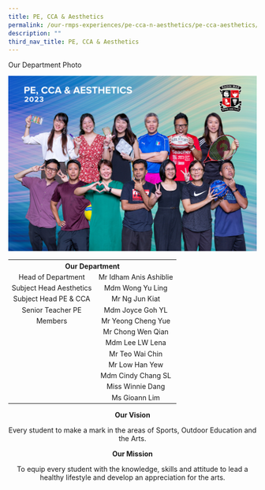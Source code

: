 ```yaml
---
title: PE, CCA & Aesthetics
permalink: /our-rmps-experiences/pe-cca-n-aesthetics/pe-cca-aesthetics/
description: ""
third_nav_title: PE, CCA & Aesthetics
---
```

<p>Our Department Photo</p>
<img src="/images/Dept%202023/pe_cca_aesthetics.jpg">
<table>
<tbody>
<tr>
<th style="text-align: center;" colspan="2">Our&nbsp;Department</th>
</tr>
<tr>
<td style="text-align: center;">Head of Department</td>
<td style="text-align: center;">Mr Idham Anis Ashiblie</td>
</tr>
<tr>
<td style="text-align: center;">Subject Head Aesthetics</td>
<td style="text-align: center;">Mdm Wong Yu Ling</td>
</tr>
<tr>
<td style="text-align: center;">Subject Head PE &amp; CCA</td>
<td style="text-align: center;">Mr Ng Jun Kiat</td>
</tr>
<tr>
<td style="text-align: center;">Senior Teacher PE</td>
<td style="text-align: center;">Mdm Joyce Goh YL</td>
</tr>
<tr>
<td style="text-align: center;">Members</td>
<td style="text-align: center;">Mr Yeong Cheng Yue</td>
</tr>
<tr>
<td style="text-align: center;">&nbsp;</td>
<td style="text-align: center;">Mr Chong Wen Qian</td>
</tr>
<tr>
<td style="text-align: center;">&nbsp;</td>
<td style="text-align: center;">Mdm Lee LW Lena</td>
</tr>
<tr>
<td style="text-align: center;">&nbsp;</td>
<td style="text-align: center;">Mr Teo Wai Chin</td>
</tr>
<tr>
<td style="text-align: center;">&nbsp;</td>
<td style="text-align: center;">Mr Low Han Yew</td>
</tr>
<tr>
<td style="text-align: center;">&nbsp;</td>
<td style="text-align: center;">Mdm Cindy Chang SL</td>
</tr>
<tr>
<td style="text-align: center;">&nbsp;</td>
<td style="text-align: center;">Miss Winnie Dang</td>
</tr>
<tr>
<td style="text-align: center;">&nbsp;</td>
<td style="text-align: center;">Ms Gioann Lim</td>
</tr>
</tbody>
</table>
<p style="text-align: center;"><strong>Our Vision</strong></p>
<p style="text-align: center;">Every student to make a mark in the areas of Sports, Outdoor Education and the Arts.</p>
<p style="text-align: center;"><strong>Our Mission</strong></p>
<p style="text-align: center;">To equip every student with the knowledge, skills and attitude to lead a healthy lifestyle and develop an appreciation for the arts.</p>